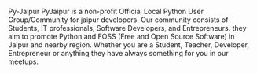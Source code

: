 Py-Jaipur
PyJaipur is a non-profit Official Local Python User Group/Community for jaipur developers.
Our community consists of Students, IT professionals, Software Developers, and Entrepreneurs.
they aim to promote Python and FOSS (Free and Open Source Software) in Jaipur and nearby region.
Whether you are a Student, Teacher, Developer, Entrepreneur or anything they have always something for you in our meetups.
